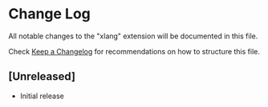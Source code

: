 # Change Log

All notable changes to the "xlang" extension will be documented in this file.

Check [Keep a Changelog](http://keepachangelog.com/) for recommendations on how to structure this file.

## [Unreleased]

- Initial release